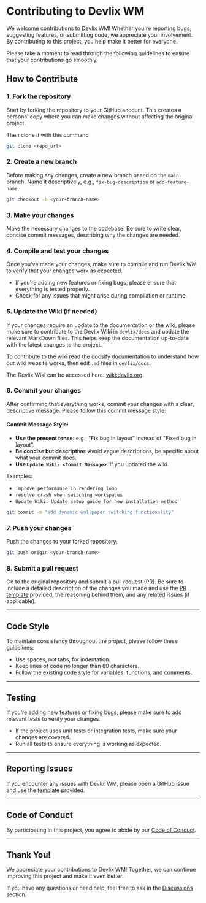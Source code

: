# Contributing to Devlix WM

We welcome contributions to Devlix WM! Whether you're reporting bugs, suggesting features, or submitting code, we appreciate your involvement. By contributing to this project, you help make it better for everyone.

Please take a moment to read through the following guidelines to ensure that your contributions go smoothly.

## How to Contribute

### 1. Fork the repository
Start by forking the repository to your GitHub account. This creates a personal copy where you can make changes without affecting the original project.

Then clone it with this command

```bash
git clone <repo_url>
```

### 2. Create a new branch
Before making any changes, create a new branch based on the `main` branch. Name it descriptively, e.g., `fix-bug-description` or `add-feature-name`.

```bash
git checkout -b <your-branch-name>
```

### 3. Make your changes
Make the necessary changes to the codebase. Be sure to write clear, concise commit messages, describing why the changes are needed.

### 4. Compile and test your changes
Once you've made your changes, make sure to compile and run Devlix WM to verify that your changes work as expected.

- If you're adding new features or fixing bugs, please ensure that everything is tested properly.
- Check for any issues that might arise during compilation or runtime.

### 5. Update the Wiki (if needed)
If your changes require an update to the documentation or the wiki, please make sure to contribute to the Devlix Wiki in `devlix/docs` and update the relevant MarkDown files. This helps keep the documentation up-to-date with the latest changes to the project.

To contribute to the wiki read the [docsify documentation](https://docsify.js.org/#/) to understand how our wiki website works, then edit `.md` files in `devlix/docs`.

The Devlix Wiki can be accessed here: [wiki.devlix.org](https://wiki.devlix.org).

### 6. Commit your changes
After confirming that everything works, commit your changes with a clear, descriptive message. Please follow this commit message style:

#### Commit Message Style:
- **Use the present tense**: e.g., "Fix bug in layout" instead of "Fixed bug in layout".
- **Be concise but descriptive**: Avoid vague descriptions, be specific about what your commit does.
- **Use `Update Wiki: <Commit Message>`**: If you updated the wiki.
  
Examples:
- `improve performance in rendering loop`
- `resolve crash when switching workspaces`
- `Update Wiki: Update setup guide for new installation method`

```bash
git commit -m "add dynamic wallpaper switching functionality"
```

### 7. Push your changes
Push the changes to your forked repository.

```bash
git push origin <your-branch-name>
```

### 8. Submit a pull request
Go to the original repository and submit a pull request (PR). Be sure to include a detailed description of the changes you made and use the [PR template](PULL_REQUEST_TEMPLATE.md) provided, the reasoning behind them, and any related issues (if applicable).

---

## Code Style

To maintain consistency throughout the project, please follow these guidelines:

- Use spaces, not tabs, for indentation.
- Keep lines of code no longer than 80 characters.
- Follow the existing code style for variables, functions, and comments.

---

## Testing

If you’re adding new features or fixing bugs, please make sure to add relevant tests to verify your changes.

- If the project uses unit tests or integration tests, make sure your changes are covered.
- Run all tests to ensure everything is working as expected.

---

## Reporting Issues

If you encounter any issues with Devlix WM, please open a GitHub issue and use the [template](ISSUE_TEMPLATE.md) provided.

---

## Code of Conduct

By participating in this project, you agree to abide by our [Code of Conduct](CODE_OF_CONDUCT.md).

---

## Thank You!

We appreciate your contributions to Devlix WM! Together, we can continue improving this project and make it even better.

If you have any questions or need help, feel free to ask in the [Discussions](https://github.com/mohamed1242012/devlix/discussions) section.
